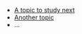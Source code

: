  * [A topic to study next](en/topics/_topic/_unit/index.md)
 * [Another topic](en/topics/_topic/_unit/index.md)
 * ...